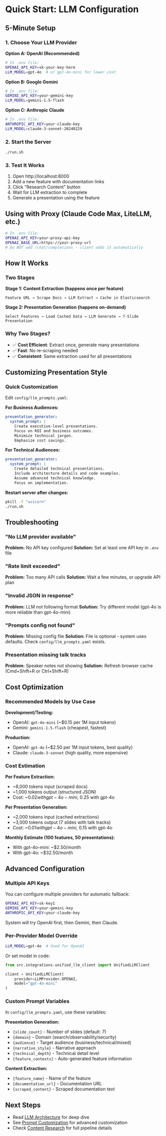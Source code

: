 # Quick Start: LLM Configuration

## 5-Minute Setup

### 1. Choose Your LLM Provider

**Option A: OpenAI (Recommended)**
```bash
# In .env file:
OPENAI_API_KEY=sk-your-key-here
LLM_MODEL=gpt-4o  # or gpt-4o-mini for lower cost
```

**Option B: Google Gemini**
```bash
# In .env file:
GEMINI_API_KEY=your-gemini-key
LLM_MODEL=gemini-1.5-flash
```

**Option C: Anthropic Claude**
```bash
# In .env file:
ANTHROPIC_API_KEY=your-claude-key
LLM_MODEL=claude-3-sonnet-20240229
```

### 2. Start the Server

```bash
./run.sh
```

### 3. Test It Works

1. Open http://localhost:8000
2. Add a new feature with documentation links
3. Click "Research Content" button
4. Wait for LLM extraction to complete
5. Generate a presentation using the feature

## Using with Proxy (Claude Code Max, LiteLLM, etc.)

```bash
# In .env file:
OPENAI_API_KEY=your-proxy-api-key
OPENAI_BASE_URL=https://your-proxy-url
# Do NOT add /chat/completions - client adds it automatically
```

## How It Works

### Two Stages

**Stage 1: Content Extraction (happens once per feature)**
```
Feature URL → Scrape Docs → LLM Extract → Cache in Elasticsearch
```

**Stage 2: Presentation Generation (happens on-demand)**
```
Select Features → Load Cached Data → LLM Generate → 7-Slide Presentation
```

### Why Two Stages?

- ✅ **Cost Efficient**: Extract once, generate many presentations
- ✅ **Fast**: No re-scraping needed
- ✅ **Consistent**: Same extraction used for all presentations

## Customizing Presentation Style

### Quick Customization

Edit `config/llm_prompts.yaml`:

**For Business Audiences:**
```yaml
presentation_generator:
  system_prompt: |
    Create executive-level presentations.
    Focus on ROI and business outcomes.
    Minimize technical jargon.
    Emphasize cost savings.
```

**For Technical Audiences:**
```yaml
presentation_generator:
  system_prompt: |
    Create detailed technical presentations.
    Include architecture details and code examples.
    Assume advanced technical knowledge.
    Focus on implementation.
```

**Restart server after changes:**
```bash
pkill -f "uvicorn"
./run.sh
```

## Troubleshooting

### "No LLM provider available"
**Problem:** No API key configured
**Solution:** Set at least one API key in `.env` file

### "Rate limit exceeded"
**Problem:** Too many API calls
**Solution:** Wait a few minutes, or upgrade API plan

### "Invalid JSON in response"
**Problem:** LLM not following format
**Solution:** Try different model (gpt-4o is more reliable than gpt-4o-mini)

### "Prompts config not found"
**Problem:** Missing config file
**Solution:** File is optional - system uses defaults. Check `config/llm_prompts.yaml` exists.

### Presentation missing talk tracks
**Problem:** Speaker notes not showing
**Solution:** Refresh browser cache (Cmd+Shift+R or Ctrl+Shift+R)

## Cost Optimization

### Recommended Models by Use Case

**Development/Testing:**
- OpenAI: `gpt-4o-mini` (~$0.15 per 1M input tokens)
- Gemini: `gemini-1.5-flash` (cheapest, fastest)

**Production:**
- OpenAI: `gpt-4o` (~$2.50 per 1M input tokens, best quality)
- Claude: `claude-3-sonnet` (high quality, more expensive)

### Cost Estimation

**Per Feature Extraction:**
- ~8,000 tokens input (scraped docs)
- ~1,000 tokens output (structured JSON)
- Cost: ~$0.02 with gpt-4o-mini, ~$0.25 with gpt-4o

**Per Presentation Generation:**
- ~2,000 tokens input (cached extractions)
- ~3,000 tokens output (7 slides with talk tracks)
- Cost: ~$0.01 with gpt-4o-mini, ~$0.15 with gpt-4o

**Monthly Estimate (100 features, 50 presentations):**
- With gpt-4o-mini: ~$2.50/month
- With gpt-4o: ~$32.50/month

## Advanced Configuration

### Multiple API Keys

You can configure multiple providers for automatic fallback:

```bash
OPENAI_API_KEY=sk-key1
GEMINI_API_KEY=your-gemini-key
ANTHROPIC_API_KEY=your-claude-key
```

System will try OpenAI first, then Gemini, then Claude.

### Per-Provider Model Override

```bash
LLM_MODEL=gpt-4o  # Used for OpenAI
```

Or set model in code:
```python
from src.integrations.unified_llm_client import UnifiedLLMClient

client = UnifiedLLMClient(
    provider=LLMProvider.OPENAI,
    model="gpt-4o-mini"
)
```

### Custom Prompt Variables

In `config/llm_prompts.yaml`, use these variables:

**Presentation Generation:**
- `{slide_count}` - Number of slides (default: 7)
- `{domain}` - Domain (search/observability/security)
- `{audience}` - Target audience (business/technical/mixed)
- `{narrative_style}` - Narrative approach
- `{technical_depth}` - Technical detail level
- `{feature_contexts}` - Auto-generated feature information

**Content Extraction:**
- `{feature_name}` - Name of the feature
- `{documentation_url}` - Documentation URL
- `{scraped_content}` - Scraped documentation text

## Next Steps

- Read [LLM Architecture](architecture/llm-architecture.md) for deep dive
- See [Prompt Customization](../config/README.md) for advanced customization
- Check [Content Research](architecture/content-research.md) for full pipeline details
